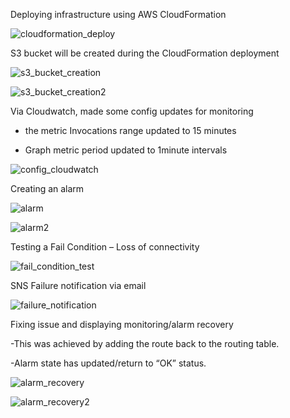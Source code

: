 Deploying infrastructure using AWS CloudFormation

![cloudformation_deploy](https://user-images.githubusercontent.com/91057035/152604078-cb2171c4-7571-41d2-83d2-5133a9463e05.png)

S3 bucket will be created during the CloudFormation deployment

![s3_bucket_creation](https://user-images.githubusercontent.com/91057035/152604145-9cf70d7c-82f6-4c3e-80c7-458885259c38.png)

![s3_bucket_creation2](https://user-images.githubusercontent.com/91057035/152604200-c2cbd4f8-ad8a-419d-a0cf-c3a6191fa35a.png)


Via Cloudwatch, made some config updates for monitoring

-	the metric Invocations range updated to 15 minutes

-	Graph metric period updated to 1minute intervals

![config_cloudwatch](https://user-images.githubusercontent.com/91057035/152604388-f106fd4c-bfe4-476c-8737-a3d6d8b50dad.png)



Creating an alarm

![alarm](https://user-images.githubusercontent.com/91057035/152604453-fb01fd64-db9f-4a61-9d91-5adeda2ee292.png)

![alarm2](https://user-images.githubusercontent.com/91057035/152604493-bf2f263a-ece2-49dc-b406-60f405e0ee9a.png)




Testing a Fail Condition – Loss of connectivity

![fail_condition_test](https://user-images.githubusercontent.com/91057035/152604576-72f113b2-8377-4f04-b81a-a8b2ab393b61.png)


SNS Failure notification via email

![failure_notification](https://user-images.githubusercontent.com/91057035/152604764-eed23ab0-d387-4298-8392-e03aba5cfe45.png)



Fixing issue and displaying monitoring/alarm recovery

-This was achieved by adding the route back to the routing table.

-Alarm state has updated/return to “OK” status.



![alarm_recovery](https://user-images.githubusercontent.com/91057035/152605077-6005afe9-fdae-4ba2-889e-7f0041060582.png)

![alarm_recovery2](https://user-images.githubusercontent.com/91057035/152605146-504295ac-adac-4601-824b-ffd43f4542d8.png)


